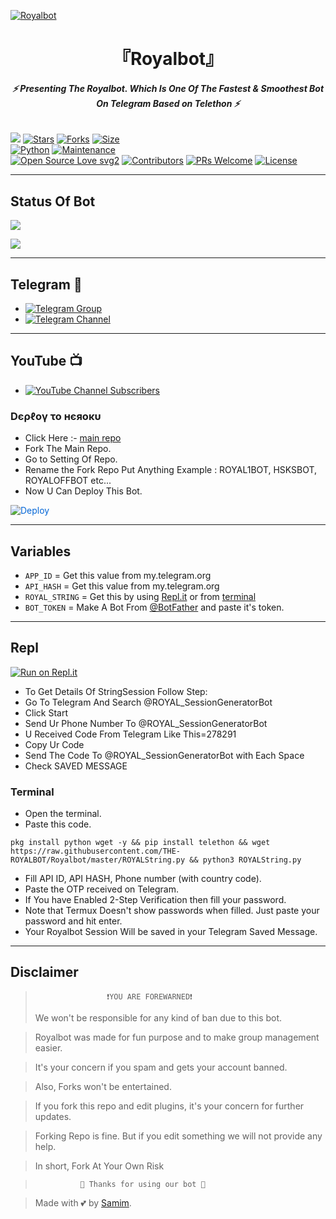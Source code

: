[![Royalbot](https://te.legra.ph/file/ae3ac34ab2c55bf0c78be.jpg)](https://github.com/THE-ROYALBOT/ROYALBOT)
<h1 align="center">
<b> 『Royalbot』 </b>
</h1>

<h6 align="center">
  <b>⚡ Presenting The Royalbot. Which Is One Of The Fastest & Smoothest Bot On Telegram Based on Telethon ⚡</b>
</h6>


[![](https://img.shields.io/badge/Royalbot-v1.0-blue)](#)
[![Stars](https://img.shields.io/github/stars/ROYAL-AI/Royalbot?style=flat-square&color=yellow)](https://github.com/THE-ROYALBOT/Royalbot/stargazers)
[![Forks](https://img.shields.io/github/forks/ROYAL-AI/Royalbot?style=flat-square&color=orange)](https://github.com/THE-ROYALBOTI/Royalbot/fork)
[![Size](https://img.shields.io/github/repo-size/ROYAL-AI/Royalbot?style=flat-square&color=green)](https://github.com/THE-ROYALBOT/Royalbot/)   
[![Python](https://img.shields.io/badge/Python-v3.10.2-blue)](https://www.python.org/)
[![Maintenance](https://img.shields.io/badge/Maintained%3F-yes-green.svg)](https://github.com/ROYAL-AI/Royalbot/graphs/commit-activity)   
[![Open Source Love svg2](https://badges.frapsoft.com/os/v2/open-source.svg?v=103)](https://github.com/ROYAL-AI/Royalbot)
[![Contributors](https://img.shields.io/github/contributors/ROYAL-AI/Royalbot?style=flat-square&color=green)](https://github.com/THE-ROYALBOT/Royalbot/graphs/contributors)
[![PRs Welcome](https://img.shields.io/badge/PRs-welcome-brightgreen.svg?style=flat-square)](https://makeapullrequest.com)
[![License](https://img.shields.io/badge/License-AGPL-blue)](https://github.com/ROYAL-AI/Royalbot/blob/main/LICENSE)   

------

## Status Of Bot 
<p align="left">
    <a href="https://github.com/THE-ROYALBOT/Royalbot/network/members"><img src="https://img.shields.io/github/forks/ROYAL-AI/Royalbot?label=Forks&logoColor=Black&style=social"></a><p align="left"><a href="https://github.com/THE-ROYALBOT/Royalbot/stargazers"><img src="https://img.shields.io/github/stars/THE-ROYALBOT/Royalbot?logoColor=Blue&style=social"></a><p align="left"><a href="https://github.com/THE-ROYALBOT/Royalbot"></a><p align="left"><a href="https://github.com/THE-ROYALBOT/Royalbot?"></a>

------

## Telegram 🏪
- [![Telegram Group](https://img.shields.io/badge/Telegram-Group-brightgreen)](https://t.me/BR_guild)
- [![Telegram Channel](https://img.shields.io/badge/Telegram-Channel-brightgreen)](https://t.me/The_royal_users)

------

## YouTube 📺
- [![YouTube Channel Subscribers](https://img.shields.io/youtube/channel/subscribers/UCvp8PY25PTRhFDZjLv3sVfg?style=social)](https://www.youtube.com/channel/UCJh9x131aTSxV3xX6XiT8nA)

<h3> Dєρℓογ το нєяοκυ </h3>

- Click Here :- [main repo](https://github.com/THE-ROYALBOT/Royalbot)
- Fork The Main Repo.
- Go to Setting Of Repo.
- Rename the Fork Repo Put Anything Example : ROYAL1BOT, HSKSBOT, ROYALOFFBOT etc...
- Now U Can Deploy This Bot.

<a href="https://heroku.com/deploy/" rel="nofollow" style="background-color: initial; box-sizing: border-box; color: #0366d6; text-decoration-line: none;"><img alt="Deploy" data-canonical-src="https://www.herokucdn.com/deploy/button.svg" src="https://camo.githubusercontent.com/83b0e95b38892b49184e07ad572c94c8038323fb/68747470733a2f2f7777772e6865726f6b7563646e2e636f6d2f6465706c6f792f627574746f6e2e737667" style="border-style: none; box-sizing: initial; max-width: 100%;" /></a></div>
</a>

---------

## Variables

- `APP_ID`  =  Get this value from my.telegram.org
- `API_HASH`  =  Get this value from my.telegram.org
- `ROYAL_STRING`  =  Get this by using [Repl.it](#Repl) or from [terminal](#Terminal)
- `BOT_TOKEN`  =  Make A Bot From [@BotFather](https://t.me/botfather) and paste it's token.
------

## Repl

[![Run on Repl.it](https://replit.com/badge/github/THE-ROYALBOT/Royalbot)](https://replit.com/@KrishnaJaiswal1/Royalbot#main.py)

- To Get Details Of StringSession Follow Step: 
- Go To Telegram And Search @ROYAL_SessionGeneratorBot
- Click Start
- Send Ur Phone Number To @ROYAL_SessionGeneratorBot
- U Received Code From Telegram Like This=278291
- Copy Ur Code
- Send The Code To @ROYAL_SessionGeneratorBot with Each Space
- Check SAVED MESSAGE

### Terminal
- Open the terminal.
- Paste this code.

`pkg install python wget -y && pip install telethon && wget https://raw.githubusercontent.com/THE-ROYALBOT/Royalbot/master/ROYALString.py && python3 ROYALString.py`
- Fill API ID, API HASH, Phone number (with country code).
- Paste the OTP received on Telegram.
- If You have Enabled 2-Step Verification then fill your password.
- Note that Termux Doesn't show passwords when filled. Just paste your password and hit enter.
- Your Royalbot Session Will be saved in your Telegram Saved Message.



------
## Disclaimer
  
>                     ❗YOU ARE FOREWARNED❗
> We won't be responsible for any kind of ban due to this bot.

> Royalbot was made for fun purpose and to make group management easier.

> It's your concern if you spam and gets your account banned.

> Also, Forks won't be entertained.

> If you fork this repo and edit plugins, it's your concern for further updates.

> Forking Repo is fine. But if you edit something we will not provide any help.

> In short, Fork At Your Own Risk    

>               💖 Thanks for using our bot 💖

</details>


> Made with 💕 by [Samim](https://t.me/Samim3316).    
